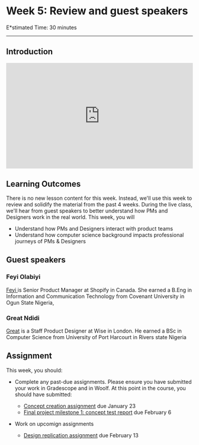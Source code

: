 
# Week 5: Review and guest speakers

E*stimated Time: 30 minutes

---

## Introduction

<div style="position: relative; padding-bottom: 56.25%; height: 0;">
  <iframe width="560" height="315" src="https://www.youtube.com/embed/n7Jn3YC9ACk" title="YouTube video player" frameborder="0" allow="accelerometer; autoplay; clipboard-write; encrypted-media; gyroscope; picture-in-picture; web-share" allowfullscreen style="position: absolute; top: 0; left: 0; width: 100%; height: 100%;"></iframe>
</div>


## Learning Outcomes

There is no new lesson content for this week. Instead, we'll use this week to review and solidify the material from the past 4 weeks. During the live class, we'll hear from guest speakers to better understand how PMs and Designers work in the real world. This week, you will
- Understand how PMs and Designers interact with product teams
- Understand how computer science background impacts professional journeys of PMs & Designers



## Guest speakers
### Feyi Olabiyi
<a href="https://www.linkedin.com/in/feyi-olabiyi/" target="_blank">Feyi </a> is Senior Product Manager at Shopify in Canada. She earned a B.Eng in Information and Communication Technology from Covenant University in Ogun State Nigeria,

### Great Ndidi
<a href="https://www.linkedin.com/in/greatndidi/" target="_blank">Great</a> is a Staff Product Designer at Wise in London. He earned a BSc in Computer Science from University of Port Harcourt in Rivers state Nigeria

## Assignment

This week, you should:
- Complete any past-due assignments. Please ensure you have submitted your work in Gradescope and in Woolf. At this point in the course, you should have submitted:
  - [Concept creation assignment](/assignment-concept-tests.html) due January 23
  - [Final project milestone 1: concept test report](/concept-testing.html) due February 6
  
  
- Work on upcomign assignments
  - [Design replication assignment](/assignment-design-replication.html) due February 13


